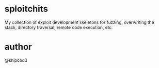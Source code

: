 # sploitchits
My collection of exploit development skeletons for fuzzing, overwriting the stack, directory traversal, remote code execution, etc. 

# author
@shipcod3

